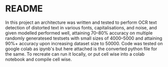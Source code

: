 # README

In this project an architecture was written and tested to perform OCR text detection of distorted text in various fonts, capitalisations, and noise, and given modelled performed well, attaining 70–80% accuracy on multiple randomly generatesed testsets with small sizes of 4000–5000 and attaining 90%+ accuracy upon increasing dataset size to 50000.
Code was tested on google colab as ipynb's but here attached is the converted python file for the same. To recreate can run it locally, or put cell wise into a colab notebook and compile cell wise.
